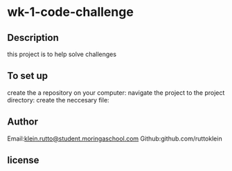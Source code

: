 # wk-1-code-challenge
## Description
this project is to help solve challenges
## To set up
create the a repository on your computer:
navigate the project to the project directory:
create the neccesary file:
## Author
Email:klein.rutto@student.moringaschool.com
Github:github.com/ruttoklein
## license


